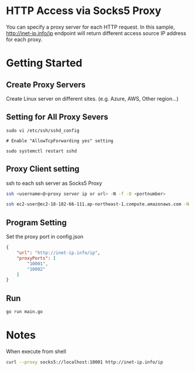 # HTTP Access via Socks5 Proxy

You can specify a proxy server for each HTTP request. In this sample, http://inet-ip.info/ip endpoint will return different access source IP address for each proxy.

# Getting Started

## Create Proxy Servers

Create Linux server on different sites. (e.g. Azure, AWS, Other region...)

## Setting for All Proxy Severs 

```shell
sudo vi /etc/ssh/sshd_config

# Enable "AllowTcpForwarding yes" setting

sudo systemctl restart sshd
```

## Proxy Client setting

ssh to each ssh server as Socks5 Proxy

```sh
ssh <username>@<proxy server ip or url> -N -f -D <portnumber>
```

```sh
ssh ec2-user@ec2-18-182-66-111.ap-northeast-1.compute.amazonaws.com -N -f -D 10001
```

## Program Setting

Set the proxy port in config.json

```json
{
	"url": "http://inet-ip.info/ip",
	"proxyPorts": [
        "10001",
        "10002"
    ]
}
```

## Run

```sh
go run main.go
```

# Notes
When execute from shell
```sh
curl --proxy socks5://localhost:10001 http://inet-ip.info/ip
```
